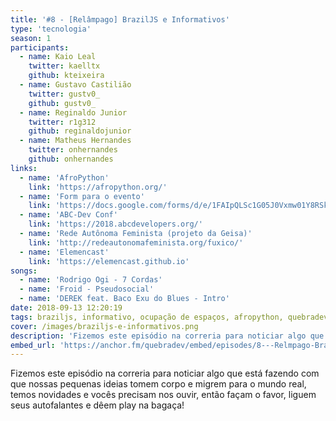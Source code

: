 ```yaml
---
title: '#8 - [Relâmpago] BrazilJS e Informativos'
type: 'tecnologia'
season: 1
participants:
  - name: Kaio Leal
    twitter: kaelltx
    github: kteixeira
  - name: Gustavo Castilião
    twitter: gustv0_
    github: gustv0_
  - name: Reginaldo Junior
    twitter: r1g312
    github: reginaldojunior
  - name: Matheus Hernandes
    twitter: onhernandes
    github: onhernandes
links:
  - name: 'AfroPython'
    link: 'https://afropython.org/'
  - name: 'Form para o evento'
    link: 'https://docs.google.com/forms/d/e/1FAIpQLSc1G05J0Vxmw01Y8RSkKVvzLQXBIli37ObAh3PrNJ8AQruqeQ/viewform'
  - name: 'ABC-Dev Conf'
    link: 'https://2018.abcdevelopers.org/'
  - name: 'Rede Autônoma Feminista (projeto da Geisa)'
    link: 'http://redeautonomafeminista.org/fuxico/'
  - name: 'Elemencast'
    link: 'https://elemencast.github.io'
songs:
  - name: 'Rodrigo Ogi - 7 Cordas'
  - name: 'Froid - Pseudosocial'
  - name: 'DEREK feat. Baco Exu do Blues - Intro'
date: 2018-09-13 12:20:19
tags: braziljs, informativo, ocupação de espaços, afropython, quebradev, afroquebradev, periferia
cover: /images/braziljs-e-informativos.png
description: 'Fizemos este episódio na correria para noticiar algo que está fazendo com que nossas pequenas ideias tomem corpo e migrem para o mundo real, temos novidades e vocês precisam nos ouvir, então façam o favor, liguem seus autofalantes e dêem play na bagaça!'
embed_url: 'https://anchor.fm/quebradev/embed/episodes/8---Relmpago-BrazilJS-e-Informativos-eclvct'
---
```


Fizemos este episódio na correria para noticiar algo que está fazendo com que nossas pequenas ideias tomem corpo e migrem para o mundo real, temos novidades e vocês precisam nos ouvir, então façam o favor, liguem seus autofalantes e dêem play na bagaça!